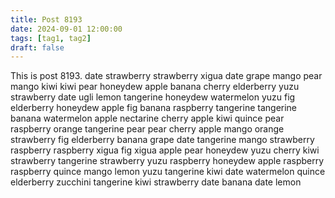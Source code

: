 ```yaml
---
title: Post 8193
date: 2024-09-01 12:00:00
tags: [tag1, tag2]
draft: false
---
```

This is post 8193.
date
strawberry
strawberry
xigua
date
grape
mango
pear
mango
kiwi
kiwi
pear
honeydew
apple
banana
cherry
elderberry
yuzu
strawberry
date
ugli
lemon
tangerine
honeydew
watermelon
yuzu
fig
elderberry
honeydew
apple
fig
banana
raspberry
tangerine
tangerine
banana
watermelon
apple
nectarine
cherry
apple
kiwi
quince
pear
raspberry
orange
tangerine
pear
pear
cherry
apple
mango
orange
strawberry
fig
elderberry
banana
grape
date
tangerine
mango
strawberry
raspberry
raspberry
xigua
fig
xigua
apple
pear
honeydew
yuzu
cherry
kiwi
strawberry
tangerine
strawberry
yuzu
raspberry
honeydew
apple
raspberry
raspberry
quince
mango
lemon
yuzu
tangerine
kiwi
date
watermelon
quince
elderberry
zucchini
tangerine
kiwi
strawberry
date
banana
date
lemon
